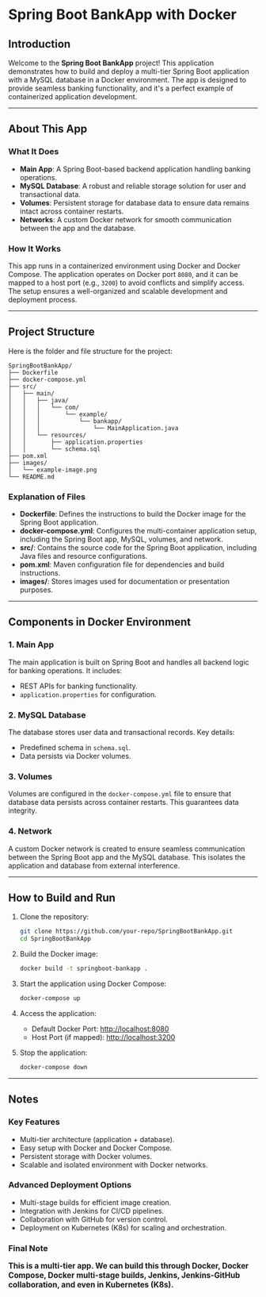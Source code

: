 # Spring Boot BankApp with Docker

## Introduction
Welcome to the **Spring Boot BankApp** project! This application demonstrates how to build and deploy a multi-tier Spring Boot application with a MySQL database in a Docker environment. The app is designed to provide seamless banking functionality, and it's a perfect example of containerized application development.

---

## About This App
### What It Does
- **Main App**: A Spring Boot-based backend application handling banking operations.
- **MySQL Database**: A robust and reliable storage solution for user and transactional data.
- **Volumes**: Persistent storage for database data to ensure data remains intact across container restarts.
- **Networks**: A custom Docker network for smooth communication between the app and the database.

### How It Works
This app runs in a containerized environment using Docker and Docker Compose. The application operates on Docker port `8080`, and it can be mapped to a host port (e.g., `3200`) to avoid conflicts and simplify access. The setup ensures a well-organized and scalable development and deployment process.

---

## Project Structure
Here is the folder and file structure for the project:

```
SpringBootBankApp/
├── Dockerfile
├── docker-compose.yml
├── src/
│   ├── main/
│   │   ├── java/
│   │   │   └── com/
│   │   │       └── example/
│   │   │           └── bankapp/
│   │   │               └── MainApplication.java
│   │   └── resources/
│   │       ├── application.properties
│   │       └── schema.sql
├── pom.xml
├── images/
│   └── example-image.png
└── README.md
```

### Explanation of Files
- **Dockerfile**: Defines the instructions to build the Docker image for the Spring Boot application.
- **docker-compose.yml**: Configures the multi-container application setup, including the Spring Boot app, MySQL, volumes, and network.
- **src/**: Contains the source code for the Spring Boot application, including Java files and resource configurations.
- **pom.xml**: Maven configuration file for dependencies and build instructions.
- **images/**: Stores images used for documentation or presentation purposes.

---

## Components in Docker Environment

### 1. Main App
The main application is built on Spring Boot and handles all backend logic for banking operations. It includes:
- REST APIs for banking functionality.
- `application.properties` for configuration.

### 2. MySQL Database
The database stores user data and transactional records. Key details:
- Predefined schema in `schema.sql`.
- Data persists via Docker volumes.

### 3. Volumes
Volumes are configured in the `docker-compose.yml` file to ensure that database data persists across container restarts. This guarantees data integrity.

### 4. Network
A custom Docker network is created to ensure seamless communication between the Spring Boot app and the MySQL database. This isolates the application and database from external interference.

---

## How to Build and Run
1. Clone the repository:
   ```bash
   git clone https://github.com/your-repo/SpringBootBankApp.git
   cd SpringBootBankApp
   ```

2. Build the Docker image:
   ```bash
   docker build -t springboot-bankapp .
   ```

3. Start the application using Docker Compose:
   ```bash
   docker-compose up
   ```

4. Access the application:
   - Default Docker Port: [http://localhost:8080](http://localhost:8080)
   - Host Port (if mapped): [http://localhost:3200](http://localhost:3200)

5. Stop the application:
   ```bash
   docker-compose down
   ```

---

## Notes
### **Key Features**
- Multi-tier architecture (application + database).
- Easy setup with Docker and Docker Compose.
- Persistent storage with Docker volumes.
- Scalable and isolated environment with Docker networks.

### **Advanced Deployment Options**
- Multi-stage builds for efficient image creation.
- Integration with Jenkins for CI/CD pipelines.
- Collaboration with GitHub for version control.
- Deployment on Kubernetes (K8s) for scaling and orchestration.

### Final Note
**<span style="font-size: 1.1em;">This is a multi-tier app. We can build this through Docker, Docker Compose, Docker multi-stage builds, Jenkins, Jenkins-GitHub collaboration, and even in Kubernetes (K8s).</span>**

